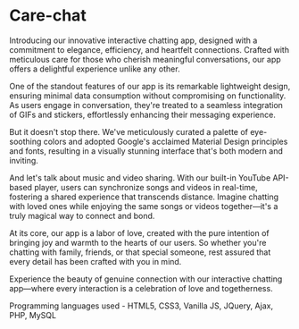 # Care-chat

Introducing our innovative interactive chatting app, designed with a commitment to elegance, efficiency, and heartfelt connections. Crafted with meticulous care for those who cherish meaningful conversations, our app offers a delightful experience unlike any other.

One of the standout features of our app is its remarkable lightweight design, ensuring minimal data consumption without compromising on functionality. As users engage in conversation, they're treated to a seamless integration of GIFs and stickers, effortlessly enhancing their messaging experience.

But it doesn't stop there. We've meticulously curated a palette of eye-soothing colors and adopted Google's acclaimed Material Design principles and fonts, resulting in a visually stunning interface that's both modern and inviting.

And let's talk about music and video sharing. With our built-in YouTube API-based player, users can synchronize songs and videos in real-time, fostering a shared experience that transcends distance. Imagine chatting with loved ones while enjoying the same songs or videos together—it's a truly magical way to connect and bond.

At its core, our app is a labor of love, created with the pure intention of bringing joy and warmth to the hearts of our users. So whether you're chatting with family, friends, or that special someone, rest assured that every detail has been crafted with you in mind.

Experience the beauty of genuine connection with our interactive chatting app—where every interaction is a celebration of love and togetherness.

Programming languages used - HTML5, CSS3, Vanilla JS, JQuery, Ajax, PHP, MySQL
